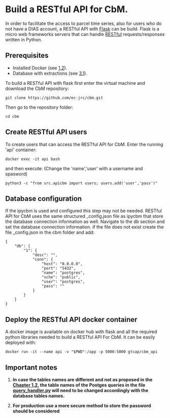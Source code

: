# Build a RESTful API for CbM.

In order to facilitate the access to parcel time series, also for users who do not have a DIAS account, a RESTful API with [Flask](https://www.fullstackpython.com/flask.html) can be build. Flask is a micro web frameworks servers that can handle [RESTful](https://en.wikipedia.org/wiki/Representational_state_transfer) requests/responses written in Python.

## Prerequisites

 - Installed Docker (see [1.2](https://github.com/ec-jrc/cbm/wiki/1.2.-Pre-Requirements.-Installation-instructions-for-the-required-tools-used-for-CbM-development.)).
 - Database with extractions (see [3.1](https://github.com/ec-jrc/cbm/wiki/3.1.-Parcel-extraction.-Parcel-extraction-routines-for-use-in-non-interactive-workflow)).

To build a RESTful API with flask first enter the virtual machine and download the CbM repository:

    git clone https://github.com/ec-jrc/cbm.git

Then go to the repository folder:

    cd cbm


## Create RESTful API users

To create users that can access the RESTful API for CbM. Enter the running 'api' container:

    docker exec -it api bash

and then execute: (Change the 'name','user' with a username and spasword)

    python3 -c "from src.apicbm import users; users.add('user','pass')"


## Database configuration

If the ipycbm is used and configured this step may not be needed.
RESTful API for CbM uses the same structured _config.json file as ipycbm that store the database connection information as well.
Navigate to the db section and set the database connection information. if the file does not exist create the file _config.json in the cbm folder and add:

    {
        "db": {
            "1": {
                "desc": "",
                "conn": {
                    "host": "0.0.0.0",
                    "port": "5432",
                    "name": "postgres",
                    "sche": "public",
                    "user": "postgres",
                    "pass": ""
                }
            }
        }
    }


## Deploy the RESTful API docker container

A docker image is available on docker hub with flask and all the required python libraries needed to build a RESTful API For CbM. It can be easily deployed with:

    docker run -it --name api -v "$PWD":/app -p 5000:5000 gtcap/cbm_api

## Important notes

1. **In case the tables names are different and not as proposed in the [Chapter 1.2.](https://github.com/ec-jrc/cbm/wiki/1.2.-Pre-Requirements.-Installation-instructions-for-the-required-tools-used-for-CbM-development.) the table names of the Postges queries in the file [query_handler.py](https://github.com/ec-jrc/cbm/blob/main/cbm/api/query_handler.py) will need to be changed accordingly with the database tables names.**

2. **For production use a more secure method to store the password should be considered**
